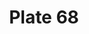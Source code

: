 ---
pid: '68'
an: '7'
title: Plate 68
rev_year: 
_date: 
caption: 'Cornette en forme de Casque, garnie de Rubans Nuancés. Broderies etrusques. '
translation: Cornette in the shape of a helmet, decorated with shade ribbons. Etruscan
  embroderies.
student: Ana Karen Aguero
keywords: "[ Nuancés ]"
permalink: /plates/68
layout: plate-page
---
